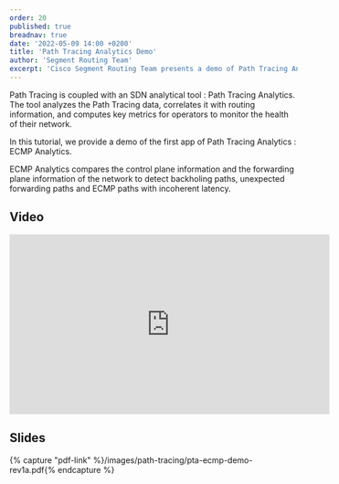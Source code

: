 ```yaml
---
order: 20
published: true
breadnav: true
date: '2022-05-09 14:00 +0200'
title: 'Path Tracing Analytics Demo'
author: 'Segment Routing Team'
excerpt: 'Cisco Segment Routing Team presents a demo of Path Tracing Analytics.'
---    
```

Path Tracing is coupled with an SDN analytical tool : Path Tracing Analytics. The tool analyzes the Path Tracing data, correlates it with routing information, and computes key metrics for operators to monitor the health of their network.

In this tutorial, we provide a demo of the first app of Path Tracing Analytics : ECMP Analytics.

ECMP Analytics compares the control plane information and the forwarding plane information of the network to detect backholing paths, unexpected forwarding paths and ECMP paths with incoherent latency. 

## Video

<iframe width="560" height="315" src="https://www.youtube.com/embed/HlxWCliVUOQ" title="YouTube video player" frameborder="0" allow="accelerometer; autoplay; clipboard-write; encrypted-media; gyroscope; picture-in-picture; web-share" allowfullscreen></iframe>

## Slides

{% capture "pdf-link" %}/images/path-tracing/pta-ecmp-demo-rev1a.pdf{% endcapture %}
<script src="{{ 'assets/js/pdfobject.min.js' | relative_url }}"></script>
<div class="fitvidsignore" id="pdf"></div>
<script>PDFObject.embed(" {{ pdf-link | relative_url }} ", "#pdf", {height: "21.5em", width: "31.3em"});</script>